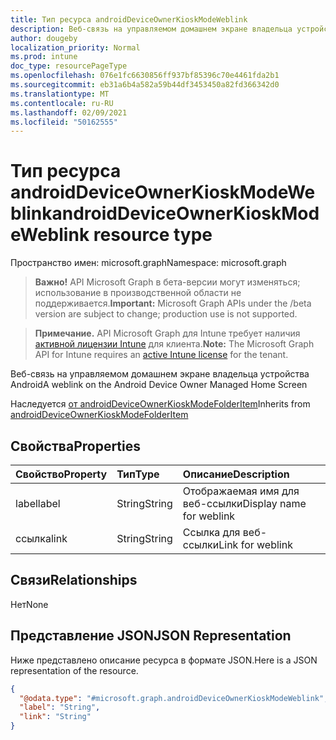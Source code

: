 ```yaml
---
title: Тип ресурса androidDeviceOwnerKioskModeWeblink
description: Веб-связь на управляемом домашнем экране владельца устройства Android
author: dougeby
localization_priority: Normal
ms.prod: intune
doc_type: resourcePageType
ms.openlocfilehash: 076e1fc6630856ff937bf85396c70e4461fda2b1
ms.sourcegitcommit: eb31a6b4a582a59b44df3453450a82fd366342d0
ms.translationtype: MT
ms.contentlocale: ru-RU
ms.lasthandoff: 02/09/2021
ms.locfileid: "50162555"
---
```

# <a name="androiddeviceownerkioskmodeweblink-resource-type"></a><span data-ttu-id="47a1d-103">Тип ресурса androidDeviceOwnerKioskModeWeblink</span><span class="sxs-lookup"><span data-stu-id="47a1d-103">androidDeviceOwnerKioskModeWeblink resource type</span></span>

<span data-ttu-id="47a1d-104">Пространство имен: microsoft.graph</span><span class="sxs-lookup"><span data-stu-id="47a1d-104">Namespace: microsoft.graph</span></span>

> <span data-ttu-id="47a1d-105">**Важно!** API Microsoft Graph в бета-версии могут изменяться; использование в производственной области не поддерживается.</span><span class="sxs-lookup"><span data-stu-id="47a1d-105">**Important:** Microsoft Graph APIs under the /beta version are subject to change; production use is not supported.</span></span>

> <span data-ttu-id="47a1d-106">**Примечание.** API Microsoft Graph для Intune требует наличия [активной лицензии Intune](https://go.microsoft.com/fwlink/?linkid=839381) для клиента.</span><span class="sxs-lookup"><span data-stu-id="47a1d-106">**Note:** The Microsoft Graph API for Intune requires an [active Intune license](https://go.microsoft.com/fwlink/?linkid=839381) for the tenant.</span></span>

<span data-ttu-id="47a1d-107">Веб-связь на управляемом домашнем экране владельца устройства Android</span><span class="sxs-lookup"><span data-stu-id="47a1d-107">A weblink on the Android Device Owner Managed Home Screen</span></span>


<span data-ttu-id="47a1d-108">Наследуется [от androidDeviceOwnerKioskModeFolderItem](../resources/intune-deviceconfig-androiddeviceownerkioskmodefolderitem.md)</span><span class="sxs-lookup"><span data-stu-id="47a1d-108">Inherits from [androidDeviceOwnerKioskModeFolderItem](../resources/intune-deviceconfig-androiddeviceownerkioskmodefolderitem.md)</span></span>

## <a name="properties"></a><span data-ttu-id="47a1d-109">Свойства</span><span class="sxs-lookup"><span data-stu-id="47a1d-109">Properties</span></span>
|<span data-ttu-id="47a1d-110">Свойство</span><span class="sxs-lookup"><span data-stu-id="47a1d-110">Property</span></span>|<span data-ttu-id="47a1d-111">Тип</span><span class="sxs-lookup"><span data-stu-id="47a1d-111">Type</span></span>|<span data-ttu-id="47a1d-112">Описание</span><span class="sxs-lookup"><span data-stu-id="47a1d-112">Description</span></span>|
|:---|:---|:---|
|<span data-ttu-id="47a1d-113">label</span><span class="sxs-lookup"><span data-stu-id="47a1d-113">label</span></span>|<span data-ttu-id="47a1d-114">String</span><span class="sxs-lookup"><span data-stu-id="47a1d-114">String</span></span>|<span data-ttu-id="47a1d-115">Отображаемая имя для веб-ссылки</span><span class="sxs-lookup"><span data-stu-id="47a1d-115">Display name for weblink</span></span>|
|<span data-ttu-id="47a1d-116">ссылка</span><span class="sxs-lookup"><span data-stu-id="47a1d-116">link</span></span>|<span data-ttu-id="47a1d-117">String</span><span class="sxs-lookup"><span data-stu-id="47a1d-117">String</span></span>|<span data-ttu-id="47a1d-118">Ссылка для веб-ссылки</span><span class="sxs-lookup"><span data-stu-id="47a1d-118">Link for weblink</span></span>|

## <a name="relationships"></a><span data-ttu-id="47a1d-119">Связи</span><span class="sxs-lookup"><span data-stu-id="47a1d-119">Relationships</span></span>
<span data-ttu-id="47a1d-120">Нет</span><span class="sxs-lookup"><span data-stu-id="47a1d-120">None</span></span>

## <a name="json-representation"></a><span data-ttu-id="47a1d-121">Представление JSON</span><span class="sxs-lookup"><span data-stu-id="47a1d-121">JSON Representation</span></span>
<span data-ttu-id="47a1d-122">Ниже представлено описание ресурса в формате JSON.</span><span class="sxs-lookup"><span data-stu-id="47a1d-122">Here is a JSON representation of the resource.</span></span>
<!-- {
  "blockType": "resource",
  "@odata.type": "microsoft.graph.androidDeviceOwnerKioskModeWeblink"
}
-->
``` json
{
  "@odata.type": "#microsoft.graph.androidDeviceOwnerKioskModeWeblink",
  "label": "String",
  "link": "String"
}
```




